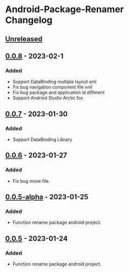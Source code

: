 <!-- Keep a Changelog guide -> https://keepachangelog.com -->

# Android-Package-Renamer Changelog

## [Unreleased]

## [0.0.8] - 2023-02-1

### Added
- Support DataBinding multiple layout xml
- Fix bug navigation component file xml
- Fix bug package and application id different
- Support Android Studio Arctic fox

## [0.0.7] - 2023-01-30

### Added
- Support DataBinding Library

## [0.0.6] - 2023-01-27

### Added
- Fix bug move file.

## [0.0.5-alpha] - 2023-01-25

### Added
- Function rename package android project.

## [0.0.5] - 2023-01-24

### Added
- Function rename package android project.

[Unreleased]: https://github.com/nguyenphuc22/Android-Package-Renamer/compare/v0.0.8...HEAD
[0.0.8]: https://github.com/nguyenphuc22/Android-Package-Renamer/compare/v0.0.7...v0.0.8
[0.0.7]: https://github.com/nguyenphuc22/Android-Package-Renamer/compare/v0.0.6...v0.0.7
[0.0.6]: https://github.com/nguyenphuc22/Android-Package-Renamer/compare/v0.0.5-alpha...v0.0.6
[0.0.5]: https://github.com/nguyenphuc22/Android-Package-Renamer/commits/v0.0.5
[0.0.5-alpha]: https://github.com/nguyenphuc22/Android-Package-Renamer/compare/v0.0.5...v0.0.5-alpha
[0.0.1]: https://github.com/nguyenphuc22/Android-Package-Renamer/commits/v0.0.1
